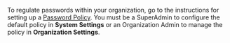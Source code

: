 
<!--
title: "Password Policy"
description: "Link to Password Policy"
tags: "Admin organization settings password policy"
-->


To regulate passwords within your organization, go to the instructions for setting up a [Password Policy](admin-systemsettings.html#pwd). You must be a SuperAdmin to configure the default policy in **System Settings** or an Organization Admin to manage the policy in **Organization Settings**. 